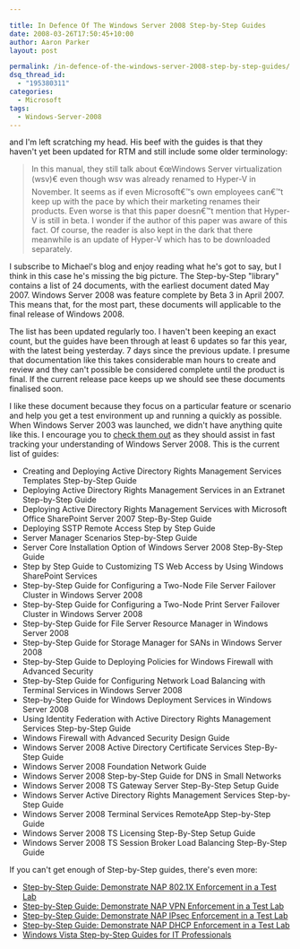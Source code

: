 ```yaml
---

title: In Defence Of The Windows Server 2008 Step-by-Step Guides
date: 2008-03-26T17:50:45+10:00
author: Aaron Parker
layout: post

permalink: /in-defence-of-the-windows-server-2008-step-by-step-guides/
dsq_thread_id:
  - "195380311"
categories:
  - Microsoft
tags:
  - Windows-Server-2008
---
```

 and I'm left scratching my head. His beef with the guides is that they haven't yet been updated for RTM and still include some older terminology:

> In this manual, they still talk about €œWindows Server virtualization (wsv)€ even though wsv was already renamed to Hyper-V in November. It seems as if even Microsoft€™s own employees can€™t keep up with the pace by which their marketing renames their products. Even worse is that this paper doesn€™t mention that Hyper-V is still in beta. I wonder if the author of this paper was aware of this fact. Of course, the reader is also kept in the dark that there meanwhile is an update of Hyper-V which has to be downloaded separately.

I subscribe to Michael's blog and enjoy reading what he's got to say, but I think in this case he's missing the big picture. The Step-by-Step "library" contains a list of 24 documents, with the earliest document dated May 2007. Windows Server 2008 was feature complete by Beta 3 in April 2007. This means that, for the most part, these documents will applicable to the final release of Windows 2008.

The list has been updated regularly too. I haven't been keeping an exact count, but the guides have been through at least 6 updates so far this year, with the latest being yesterday. 7 days since the previous update. I presume that documentation like this takes considerable man hours to create and review and they can't possible be considered complete until the product is final. If the current release pace keeps up we should see these documents finalised soon.

I like these document because they focus on a particular feature or scenario and help you get a test environment up and running a quickly as possible. When Windows Server 2003 was launched, we didn't have anything quite like this. I encourage you to [check them out](http://www.microsoft.com/downloads/details.aspx?FamilyID=518d870c-fa3e-4f6a-97f5-acaf31de6dce&DisplayLang=en) as they should assist in fast tracking your understanding of Windows Server 2008. This is the current list of guides:

  * Creating and Deploying Active Directory Rights Management Services Templates Step-by-Step Guide
  * Deploying Active Directory Rights Management Services in an Extranet Step-by-Step Guide
  * Deploying Active Directory Rights Management Services with Microsoft Office SharePoint Server 2007 Step-By-Step Guide
  * Deploying SSTP Remote Access Step by Step Guide
  * Server Manager Scenarios Step-by-Step Guide
  * Server Core Installation Option of Windows Server 2008 Step-By-Step Guide
  * Step by Step Guide to Customizing TS Web Access by Using Windows SharePoint Services
  * Step-by-Step Guide for Configuring a Two-Node File Server Failover Cluster in Windows Server 2008
  * Step-by-Step Guide for Configuring a Two-Node Print Server Failover Cluster in Windows Server 2008
  * Step-by-Step Guide for File Server Resource Manager in Windows Server 2008
  * Step-by-Step Guide for Storage Manager for SANs in Windows Server 2008
  * Step-by-Step Guide to Deploying Policies for Windows Firewall with Advanced Security
  * Step-by-Step Guide for Configuring Network Load Balancing with Terminal Services in Windows Server 2008
  * Step-by-Step Guide for Windows Deployment Services in Windows Server 2008
  * Using Identity Federation with Active Directory Rights Management Services Step-by-Step Guide
  * Windows Firewall with Advanced Security Design Guide
  * Windows Server 2008 Active Directory Certificate Services Step-By-Step Guide
  * Windows Server 2008 Foundation Network Guide
  * Windows Server 2008 Step-by-Step Guide for DNS in Small Networks
  * Windows Server 2008 TS Gateway Server Step-By-Step Setup Guide
  * Windows  Server Active Directory Rights Management Services Step-by-Step Guide
  * Windows Server 2008 Terminal Services RemoteApp Step-by-Step Guide
  * Windows Server 2008 TS Licensing Step-By-Step Setup Guide
  * Windows Server 2008 TS Session Broker Load Balancing Step-By-Step Guide

If you can't get enough of Step-by-Step guides, there's even more:

  * [Step-by-Step Guide: Demonstrate NAP 802.1X Enforcement in a Test Lab](http://www.microsoft.com/downloads/details.aspx?FamilyID=8a0925ee-ee06-4dfb-bba2-07605eff0608&DisplayLang=en)
  * [Step-by-Step Guide: Demonstrate NAP VPN Enforcement in a Test Lab](http://www.microsoft.com/downloads/details.aspx?FamilyID=729bba00-55ad-4199-b441-378cc3d900a7&DisplayLang=en)
  * [Step-by-Step Guide: Demonstrate NAP IPsec Enforcement in a Test Lab](http://www.microsoft.com/downloads/details.aspx?FamilyID=298ff956-1e6c-4d97-a3ed-7e7ffc4bed32&DisplayLang=en)
  * [Step-by-Step Guide: Demonstrate NAP DHCP Enforcement in a Test Lab](http://www.microsoft.com/downloads/details.aspx?FamilyID=ac38e5bb-18ce-40cb-8e59-188f7a198897&DisplayLang=en)
  * [Windows Vista Step-by-Step Guides for IT Professionals](http://www.microsoft.com/downloads/details.aspx?FamilyID=311f4be8-9983-4ab0-9685-f1bfec1e7d62&DisplayLang=en)
  